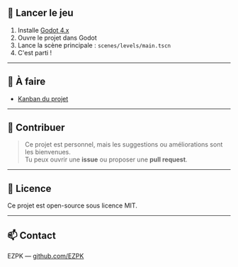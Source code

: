 ## 🚀 Lancer le jeu

1. Installe [Godot 4.x](https://godotengine.org/download)
2. Ouvre le projet dans Godot
3. Lance la scène principale : `scenes/levels/main.tscn`
4. C'est parti !

---

## 🔧 À faire

- [Kanban du projet ](https://github.com/users/EZPK/projects/1)

---

## 🤝 Contribuer

> Ce projet est personnel, mais les suggestions ou améliorations sont les bienvenues.  
Tu peux ouvrir une **issue** ou proposer une **pull request**.

---

## 📄 Licence

Ce projet est open-source sous licence MIT.

---

## 📫 Contact

EZPK — [github.com/EZPK](https://github.com/EZPK)

